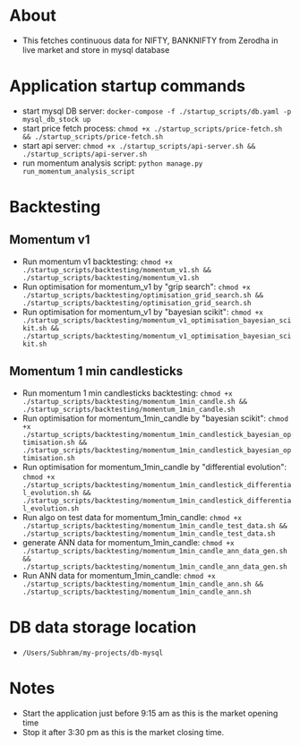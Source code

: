 # About
* This fetches continuous data for NIFTY, BANKNIFTY from Zerodha in live market and store in mysql database

# Application startup commands
* start mysql DB server: `docker-compose -f ./startup_scripts/db.yaml -p mysql_db_stock up`
* start price fetch process: `chmod +x ./startup_scripts/price-fetch.sh && ./startup_scripts/price-fetch.sh`
* start api server: `chmod +x ./startup_scripts/api-server.sh && ./startup_scripts/api-server.sh`
* run momentum analysis script: `python manage.py run_momentum_analysis_script`

# Backtesting
## Momentum v1
* Run momentum v1 backtesting: `chmod +x ./startup_scripts/backtesting/momentum_v1.sh && ./startup_scripts/backtesting/momentum_v1.sh`
* Run optimisation for momentum_v1 by "grip search": `chmod +x ./startup_scripts/backtesting/optimisation_grid_search.sh && ./startup_scripts/backtesting/optimisation_grid_search.sh`
* Run optimisation for momentum_v1 by "bayesian scikit": `chmod +x ./startup_scripts/backtesting/momentum_v1_optimisation_bayesian_scikit.sh && ./startup_scripts/backtesting/momentum_v1_optimisation_bayesian_scikit.sh`

## Momentum 1 min candlesticks
* Run momentum 1 min candlesticks backtesting: `chmod +x ./startup_scripts/backtesting/momentum_1min_candle.sh && ./startup_scripts/backtesting/momentum_1min_candle.sh`
* Run optimisation for momentum_1min_candle by "bayesian scikit": `chmod +x ./startup_scripts/backtesting/momentum_1min_candlestick_bayesian_optimisation.sh && ./startup_scripts/backtesting/momentum_1min_candlestick_bayesian_optimisation.sh`
* Run optimisation for momentum_1min_candle by "differential evolution": `chmod +x ./startup_scripts/backtesting/momentum_1min_candlestick_differential_evolution.sh && ./startup_scripts/backtesting/momentum_1min_candlestick_differential_evolution.sh`
* Run algo on test data for momentum_1min_candle: `chmod +x ./startup_scripts/backtesting/momentum_1min_candle_test_data.sh && ./startup_scripts/backtesting/momentum_1min_candle_test_data.sh`
* generate ANN data for momentum_1min_candle: `chmod +x ./startup_scripts/backtesting/momentum_1min_candle_ann_data_gen.sh && ./startup_scripts/backtesting/momentum_1min_candle_ann_data_gen.sh`
* Run ANN data for momentum_1min_candle: `chmod +x ./startup_scripts/backtesting/momentum_1min_candle_ann.sh && ./startup_scripts/backtesting/momentum_1min_candle_ann.sh`

# DB data storage location
* `/Users/Subhram/my-projects/db-mysql`

# Notes
* Start the application just before 9:15 am as this is the market opening time
* Stop it after 3:30 pm as this is the market closing time.
